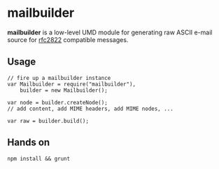# mailbuilder

**mailbuilder** is a low-level UMD module for generating raw ASCII e-mail source for [rfc2822](http://tools.ietf.org/html/rfc2822) 
compatible messages.

## Usage

    // fire up a mailbuilder instance
    var Mailbuilder = require("mailbuilder"),
        builder = new Mailbuilder();

    var node = builder.createNode();
    // add content, add MIME headers, add MIME nodes, ...

    var raw = builder.build();

## Hands on

    npm install && grunt